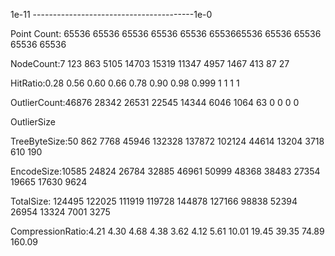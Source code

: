 1e-11 ----------------------------------------1e-0

Point Count: 65536 65536 65536 65536 65536 6553665536 65536 65536 65536 65536

NodeCount:7 123 863 5105 14703 15319 11347 4957 1467 413 87 27

HitRatio:0.28 0.56 0.60 0.66 0.78 0.90 0.98 0.999 1 1 1 1

OutlierCount:46876 28342 26531 22545 14344 6046 1064 63 0 0 0 0

OutlierSize

TreeByteSize:50 862 7768 45946 132328 137872 102124 44614 13204 3718 610 190

EncodeSize:10585 24824 26784 32885 46961 50999 48368 38483 27354 19665 17630 9624

TotalSize: 124495 122025 111919 119728 144878 127166 98838 52394 26954 13324 7001 3275

CompressionRatio:4.21 4.30 4.68 4.38 3.62 4.12 5.61 10.01 19.45 39.35 74.89 160.09